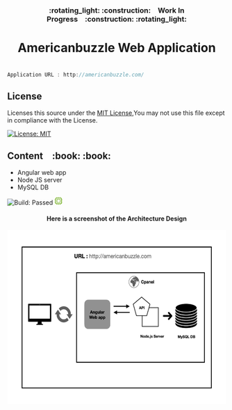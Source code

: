 <h3 align="center">:rotating_light: :construction:&ensp;&ensp;Work In Progress&ensp;&ensp;:construction: :rotating_light:</h3>
<h1 align="center">Americanbuzzle Web Application</h1>

```rust

Application URL : http://americanbuzzle.com/

```

<h2>License</h2>

<p>Licenses this source under the <u>MIT License</u>,You may not use this file except in compliance with the License.</p>
<!-- Badges -->
<p align="left">
  <a href="LICENSE.md">
    <img src="https://img.shields.io/badge/License-MIT-blue.svg" alt="License: MIT" height="18">
  </a>
</p>


<h2>Content&ensp;&ensp;:book: :book:</h2>

<ul>
    <li>Angular web app</li>
    <li>Node JS server</li>
    <li>MySQL DB</li>
</ul> 

<a>
   <img src="https://img.shields.io/badge/Build-Passed-green" alt="Build: Passed" height="18">
  <img src="https://raw.githubusercontent.com/acervenky/animated-github-badges/master/assets/devbadge.gif" alt="Build: Passed" height="18">
</a>
  
<h4 align="center">Here is a screenshot of the Architecture Design</h4>
<!-- image -->
<p align="center">
<img src="./assest/webapp.png"
alt="App Screenshots" height="400" width="880">
</P>
